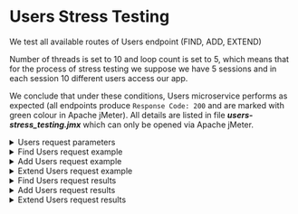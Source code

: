 # Users Stress Testing

We test all available routes of Users endpoint (FIND, ADD, EXTEND)

Number of threads is set to 10 and loop count is set to 5, which means that for the process of stress testing we suppose we have 5 sessions and in each session 10 different users access our app.

We conclude that under these conditions, Users microservice performs as expected (all endpoints produce ``Response Code: 200`` and are marked with green colour in Apache jMeter). All details are listed in file ***users-stress_testing.jmx*** which can only be opened via Apache jMeter.

<details>
  <summary>
    Users request parameters
  </summary>
  <p>
    <img src="https://user-images.githubusercontent.com/94307935/177211930-51b3b2f3-3b18-4752-a6ee-5e278eb49dda.png">
    <img src="https://user-images.githubusercontent.com/94307935/177212016-336563ff-2ef5-4203-8a13-1edf0002a5ca.png">
    <img src="https://user-images.githubusercontent.com/94307935/177212047-08c196f3-888b-42e6-8460-e0b310a103b1.png">
  </p>
</details>
<details>
  <summary>
   Find Users request example
  </summary>
 <p>
   <img src="https://user-images.githubusercontent.com/94307935/177212140-6cea8bc7-62c8-405a-a2e2-2267ca7fe105.png">
 </p>
</details>
<details>
 <summary>
    Add Users request example
  </summary>
  <p>
    <img src="https://user-images.githubusercontent.com/94307935/177212206-5e3ca902-eb63-4a62-9ad8-8ecf8e2937a1.png">
  </p>
 </details>
 <details>
  <summary>
    Extend Users request example
  </summary>
  <p>
    <img src="https://user-images.githubusercontent.com/94307935/177212233-53e8bf5f-fe33-4a84-9f49-a729bd558311.png">
  </p>
</details>
<details>
 <summary>
    Find Users request results
  </summary>
  <p>
    <img src="https://user-images.githubusercontent.com/94307935/177212479-22ef7f3d-a69a-4423-a7b0-c343e831204d.png">
  </p>
</details>
<details>
 <summary>
    Add Users request results
  </summary>
  <p>
    <img src="https://user-images.githubusercontent.com/94307935/177212518-185c90de-7c64-41dc-bef6-d2ec4aa46cdd.png">
  </p>
</details>
<details>
 <summary>
    Extend Users request results
  </summary>
  <p>
    <img src="https://user-images.githubusercontent.com/94307935/177212560-5703501b-32c9-44c1-b7ea-6b5cd202d88f.png">
  </p>
</details>
